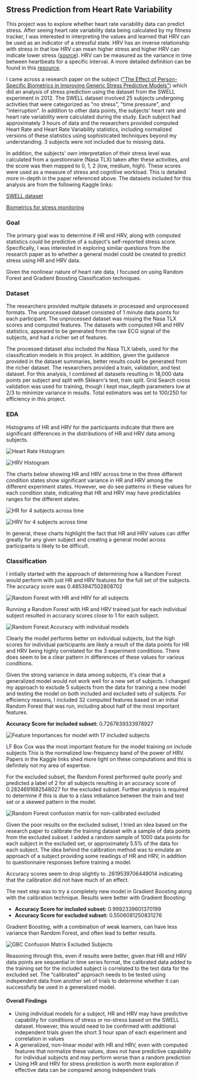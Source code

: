 ## Stress Prediction from Heart Rate Variability

This project was to explore whether heart rate variability data can predict stress. After seeing heart rate variability data being calculated by my fitness tracker, I was interested in interpreting the values and learned that HRV can be used as an indicator of a stressful state. HRV has an inverse relationship with stress in that low HRV can mean higher stress and higher HRV can indicate lower stress ([source](https://www.health.harvard.edu/blog/heart-rate-variability-new-way-track-well-2017112212789)). HRV can be measured as the variance in time between heartbeats for a specific interval. A more detailed definition can be found in this [resource](https://www.heartmath.org/research/science-of-the-heart/heart-rate-variability/).

I came across a research paper on the subject (["The Effect of Person-Specific Biometrics in Improving Generic Stress Predictive Models"](https://www.health.harvard.edu/blog/heart-rate-variability-new-way-track-well-2017112212789)) which did an analysis of stress prediction using the dataset from the SWELL experiment in 2012. The SWELL dataset involved 25 subjects undergoing activities that were categorized as "no stress", "time pressure", and "interruption". In addition to other data points, the subjects' heart rate and heart rate variability were calculated during the study. Each subject had approximately 3 hours of data and the researchers provided computed Heart Rate and Heart Rate Variability statistics, including normalized versions of these statistics using sophisticated techniques beyond my understanding. 3 subjects were not included due to missing data.

In addition, the subjects' own interpretation of their stress level was calculated from a questionnaire (Nasa TLX) taken after these activities, and the score was then mapped to 0, 1, 2 (low, medium, high). These scores were used as a measure of stress and cognitive workload. This is detailed more in-depth in the paper referenced above. The datasets included for this analysis are from the following Kaggle links:

[SWELL dataset](https://www.kaggle.com/qiriro/swell-heart-rate-variability-hrv)

[Biometrics for stress monitoring](https://www.kaggle.com/qiriro/stress)

### Goal

The primary goal was to determine if HR and HRV, along with computed statistics could be predictive of a subject's self-reported stress score. Specifically, I was interested in exploring similar questions from the research paper as to whether a general model could be created to predict stress using HR and HRV data.

Given the nonlinear nature of heart rate data, I focused on using Random Forest and Gradient Boosting Classification techniques.

### Dataset

The researchers provided multiple datasets in processed and unprocessed formats. The unprocessed dataset consisted of 1 minute data points for each participant. The unprocessed dataset was missing the Nasa TLX scores and computed features. The datasets with computed HR and HRV statistics, appeared to be generated from the raw ECG signal of the subjects, and had a richer set of features.

The processed dataset also included the Nasa TLX labels, used for the classification models in this project. In addition, given the guidance provided in the dataset summaries, better results could be generated from the richer dataset. The researchers provided a train, validation, and test dataset. For this analysis, I combined all datasets resulting in 18,000 data points per subject and split with Sklearn's test, train split. Grid Search cross validation was used for training, though I kept max_depth parameters low at 2/3 to minimize variance in results. Total estimators was set to 100/250 for efficiency in this project.

### EDA

Histograms of HR and HRV for the participants indicate that there are significant differences in the distributions of HR and HRV data among subjects.

![Heart Rate Histogram](plots/histogram/HeartRateHistogram.png)

![HRV Histogram](plots/histogram/HRVHistogram.png)

The charts below showing HR and HRV across time in the three different condition states show significant variance in HR and HRV among the different experiment states. However, we do see patterns in these values for each condition state, indicating that HR and HRV may have predictables ranges for the different states.

![HR for 4 subjects across time](plots/subjects/HRfor4subjects.png)

![HRV for 4 subjects across time](plots/subjects/HRVfor4subjects.png)

In general, these charts highlight the fact that HR and HRV values can differ greatly for any given subject and creating a general model across participants is likely to be difficult.

### Classification

I initially started with the approach of determining how a Random Forest would perform with just HR and HRV features for the full set of the subjects. The accuracy score was 0.4853947502808702

![Random Forest with HR and HRV for all subjects](plots/confusion_matrix/RFNormalizedConfusionMatrixWithHRAndHRV.png)

Running a Random Forest with HR and HRV trained just for each individual subject resulted in accuracy scores close to 1 for each subject.

![Random Forest Accuracy with individual models](plots/bar/RFAccuracyIndividualModels.png)

Clearly the model performs better on individual subjects, but the high scores for individual participants are likely a result of the data points for HR and HRV being highly correlated for the 3 experiment conditions. There does seem to be a clear pattern in differences of these values for various conditions.

Given the strong variance in data among subjects, it's clear that a generalized model would not work well for a new set of subjects. I changed my approach to exclude 5 subjects from the data for training a new model and testing the model on both included and excluded sets of subjects. For efficiency reasons, I included 32 computed features based on an initial Random Forest that was run, including about half of the most important features.

<strong>Accuracy Score for included subset:</strong> 0.7267839333978927

![Feature Importances for model with 17 included subjects](plots/bar/FeatureImportancesRFWith17Subjects.png)

LF Box Cox was the most important feature for the model training on include subjects This is the normalized low-frequency band of the power of HRV. Papers in the Kaggle links shed more light on these computations and this is definitely not my area of expertise.

For the excluded subset, the Random Forest performed quite poorly and predicted a label of 2 for all subjects resulting in an
accuracy score of 0.2824691682548027 for the excluded subset. Further analysis is required to determine if this is due to a class imbalance between the train and test set or a skewed pattern in the model.

![Random Forest confusion matrix for non-calibrated excluded](plots/confusion_matrix/RFNonCalibratedConfusionMatrixExcludedSubjects.png)

Given the poor results on the excluded subset, I tried an idea based on the research paper to calibrate the training dataset with a sample of data points from the excluded subset. I added a random sample of 1000 data points for each subject in the excluded set, or approximately 5.5% of the data for each subject.
The idea behind the calibration method was to emulate an approach of a subject providing some readings of HR and HRV, in addition to questionnaire responses before training a model.

Accuracy scores seem to drop slightly to .2619539706449014 indicating that the calibration did not have much of an effect.

The next step was to try a completely new model in Gradient Boosting along with the calibration technique. Results were better with Gradient Boosting:

- <strong>Accuracy Score for included subset:</strong> 0.9992339601370199
- <strong>Accuracy Score for excluded subset:</strong> 0.5506081250831276

Gradient Boosting, with a combination of weak learners, can have less variance than Random Forest, and often lead to better results.

![GBC Confusion Matrix Excluded Subjects](plots/confusion_matrix/GBCConfusionMatrixExcludedSubjects.png)

Reasoning through this, even if results were better, given that HR and HRV data points are sequential in time series format, the calibrated data added to the training set for the included subject is correlated to the test data for the excluded set. The “calibrated” approach needs to be tested using independent data from another set of trials to determine whether it can successfully be used in a generalized model.

#### Overall Findings

- Using individual models for a subject, HR and HRV may have predictive capability for conditions of stress or no-stress based on the SWELL dataset. However, this would need to be confirmed with additional independent trials given the short 3 hour span of each experiment and correlation in values
- A generalized, non-linear model with HR and HRV, even with computed features that normalize these values, does not have predictive capability for individual subjects and may perform worse than a random prediction
- Using HR and HRV for stress prediction is worth more exploration if effective data can be compared among independent trials

